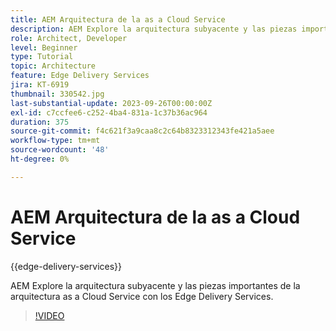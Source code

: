 ```yaml
---
title: AEM Arquitectura de la as a Cloud Service
description: AEM Explore la arquitectura subyacente y las piezas importantes de la arquitectura as a Cloud Service con los Edge Delivery Services.
role: Architect, Developer
level: Beginner
type: Tutorial
topic: Architecture
feature: Edge Delivery Services
jira: KT-6919
thumbnail: 330542.jpg
last-substantial-update: 2023-09-26T00:00:00Z
exl-id: c7ccfee6-c252-4ba4-831a-1c37b36ac964
duration: 375
source-git-commit: f4c621f3a9caa8c2c64b8323312343fe421a5aee
workflow-type: tm+mt
source-wordcount: '48'
ht-degree: 0%

---
```


# AEM Arquitectura de la as a Cloud Service

{{edge-delivery-services}}

AEM Explore la arquitectura subyacente y las piezas importantes de la arquitectura as a Cloud Service con los Edge Delivery Services.

>[!VIDEO](https://video.tv.adobe.com/v/330542?quality=12&learn=on)
